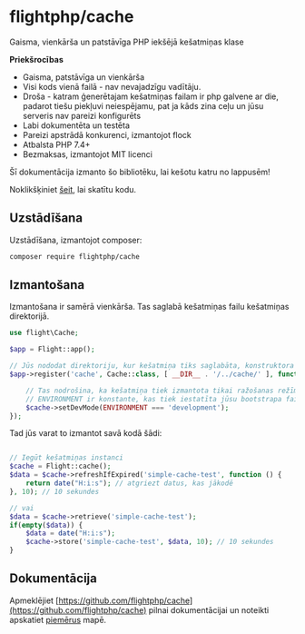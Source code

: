 # flightphp/cache

Gaisma, vienkārša un patstāvīga PHP iekšējā kešatmiņas klase

**Priekšrocības** 
- Gaisma, patstāvīga un vienkārša
- Visi kods vienā failā - nav nevajadzīgu vadītāju.
- Droša - katram ģenerētajam kešatmiņas failam ir php galvene ar die, padarot tiešu piekļuvi neiespējamu, pat ja kāds zina ceļu un jūsu serveris nav pareizi konfigurēts
- Labi dokumentēta un testēta
- Pareizi apstrādā konkurenci, izmantojot flock
- Atbalsta PHP 7.4+
- Bezmaksas, izmantojot MIT licenci

Šī dokumentācija izmanto šo bibliotēku, lai kešotu katru no lappusēm!

Noklikšķiniet [šeit](https://github.com/flightphp/cache), lai skatītu kodu.

## Uzstādīšana

Uzstādīšana, izmantojot composer:

```bash
composer require flightphp/cache
```

## Izmantošana

Izmantošana ir samērā vienkārša. Tas saglabā kešatmiņas failu kešatmiņas direktorijā.

```php
use flight\Cache;

$app = Flight::app();

// Jūs nododat direktoriju, kur kešatmiņa tiks saglabāta, konstruktora iekšā
$app->register('cache', Cache::class, [ __DIR__ . '/../cache/' ], function(Cache $cache) {

	// Tas nodrošina, ka kešatmiņa tiek izmantota tikai ražošanas režīmā
	// ENVIRONMENT ir konstante, kas tiek iestatīta jūsu bootstrapa failā vai citur jūsu lietojumprogrammā
	$cache->setDevMode(ENVIRONMENT === 'development');
});
```

Tad jūs varat to izmantot savā kodā šādi:

```php

// Iegūt kešatmiņas instanci
$cache = Flight::cache();
$data = $cache->refreshIfExpired('simple-cache-test', function () {
    return date("H:i:s"); // atgriezt datus, kas jākodē
}, 10); // 10 sekundes

// vai
$data = $cache->retrieve('simple-cache-test');
if(empty($data)) {
	$data = date("H:i:s");
	$cache->store('simple-cache-test', $data, 10); // 10 sekundes
}
```

## Dokumentācija

Apmeklējiet [https://github.com/flightphp/cache](https://github.com/flightphp/cache) pilnai dokumentācijai un noteikti apskatiet [piemērus](https://github.com/flightphp/cache/tree/master/examples) mapē.